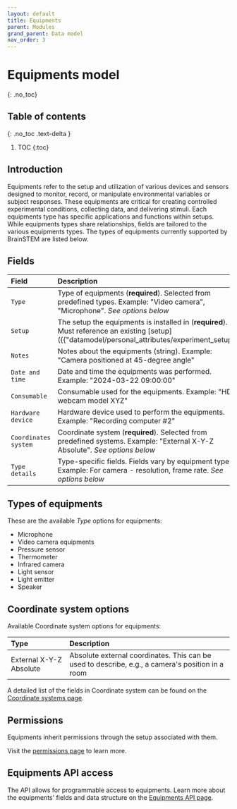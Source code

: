 ```yaml
---
layout: default
title: Equipments
parent: Modules
grand_parent: Data model
nav_order: 3
---
```


# Equipments model
{: .no_toc}

## Table of contents
{: .no_toc .text-delta }

1. TOC
{:toc}

## Introduction

Equipments refer to the setup and utilization of various devices and sensors designed to monitor, record, or manipulate environmental variables or subject responses. These equipments are critical for creating controlled experimental conditions, collecting data, and delivering stimuli. Each equipments type has specific applications and functions within setups. While equipments types share relationships, fields are tailored to the various equipments types. The types of equipments currently supported by BrainSTEM are listed below.

## Fields

| Field | Description |
|:------|:------------|
| `Type` | Type of equipments (**required**). Selected from predefined types. Example: "Video camera", "Microphone". *See options below* |
| `Setup` | The setup the equipments is installed in (**required**). Must reference an existing [setup]({{"datamodel/personal_attributes/experiment_setups/"|absolute_url}}). Example: "Behavior room A setup" |
| `Notes` | Notes about the equipments (string). Example: "Camera positioned at 45-degree angle" |
| `Date and time` | Date and time the equipments was performed. Example: "2024-03-22 09:00:00" |
| `Consumable` | Consumable used for the equipments. Example: "HD webcam model XYZ" |
| `Hardware device` | Hardware device used to perform the equipments. Example: "Recording computer #2" |
| `Coordinates system` | Coordinate system (**required**). Selected from predefined systems. Example: "External X-Y-Z Absolute". *See options below* |
| `Type details` | Type-specific fields. Fields vary by equipment type. Example: For camera - resolution, frame rate. *See options below* |

## Types of equipments

These are the available *Type* options for equipments:

- Microphone
- Video camera equipments
- Pressure sensor
- Thermometer
- Infrared camera
- Light sensor
- Light emitter
- Speaker

## Coordinate system options

Available Coordinate system options for equipments:

| Type | Description |
|:-----|:------------|
| External X-Y-Z Absolute | Absolute external coordinates. This can be used to describe, e.g., a camera's position in a room |

A detailed list of the fields in Coordinate system can be found on the [Coordinate systems page]({{"datamodel/schemas/coordinates/"|absolute_url}}).

## Permissions

Equipments inherit permissions through the setup associated with them.

Visit the [permissions page]({{"datamodel/permission/"|absolute_url}}) to learn more. 

## Equipments API access

The API allows for programmable access to equipments. Learn more about the equipments' fields and data structure on the [Equipments API page]({{"api/modules/installation/"|absolute_url}}).
